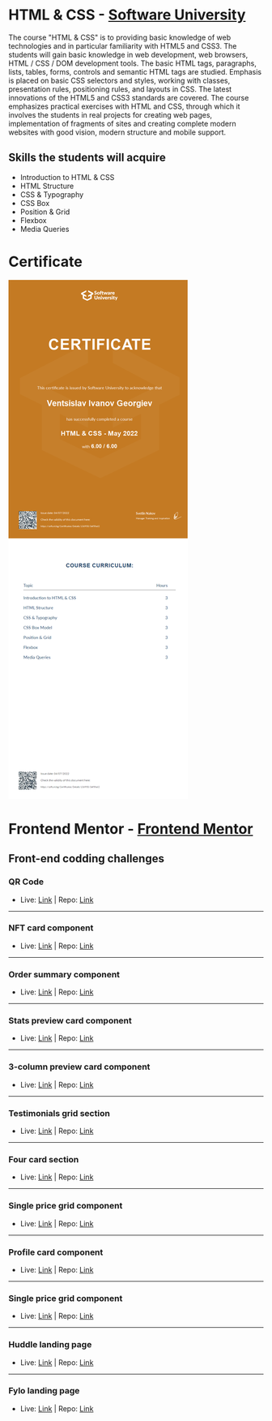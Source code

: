 # HTML & CSS - [Software University](https://softuni.bg/)


The course "HTML & CSS" is to providing basic knowledge of web technologies and in particular familiarity with HTML5 and CSS3. The students will gain basic knowledge in web development, web browsers, HTML / CSS / DOM development tools. The basic HTML tags, paragraphs, lists, tables, forms, controls and semantic HTML tags are studied. Emphasis is placed on basic CSS selectors and styles, working with classes, presentation rules, positioning rules, and layouts in CSS. The latest innovations of the HTML5 and CSS3 standards are covered. The course emphasizes practical exercises with HTML and CSS, through which it involves the students in real projects for creating web pages, implementation of fragments of sites and creating complete modern websites with good vision, modern structure and mobile support.


## Skills the students will acquire

- Introduction to HTML & CSS
- HTML Structure
- CSS & Typography
- CSS Box 
- Position & Grid
- Flexbox
- Media Queries

# Certificate

 ![Certificate HTML & CSS - Ventsislav Georgiev](/Certificate/HTML-CSS-Certificate.jpeg)


# Frontend Mentor - [Frontend Mentor](https://www.frontendmentor.io/home)


## Front-end codding challenges

### QR Code
- Live: [Link](https://qr-code-3c0f86.netlify.app/) | Repo: [Link](https://github.com/VentsiGeorgiev/HTML-CSS/tree/main/Frontend%20Mentor%20Challenges/01.%20QR%20Code)

<hr>

### NFT card component
- Live: [Link](https://nft-card-9a0491.netlify.app/) | Repo: [Link](https://github.com/VentsiGeorgiev/HTML-CSS/tree/main/Frontend%20Mentor%20Challenges/02.%20NFT%20Card%20Component)

<hr>

### Order summary component
- Live: [Link](https://order-ba88e2.netlify.app/) | Repo: [Link](https://github.com/VentsiGeorgiev/HTML-CSS/tree/main/Frontend%20Mentor%20Challenges/03.%20Order%20summary%20component)

<hr>

### Stats preview card component
- Live: [Link](https://stats-preview-405832.netlify.app/) | Repo: [Link](https://github.com/VentsiGeorgiev/HTML-CSS/tree/main/Frontend%20Mentor%20Challenges/04.%20Stats%20preview%20card%20component)

<hr>

### 3-column preview card component
- Live: [Link](https://3-column-component-ff367c.netlify.app/) | Repo: [Link](https://github.com/VentsiGeorgiev/HTML-CSS/tree/main/Frontend%20Mentor%20Challenges/05.%203-column%20preview%20card%20component)

<hr>

### Testimonials grid section
- Live: [Link](https://testimonial-grid-5bdd8f.netlify.app/) | Repo: [Link](https://github.com/VentsiGeorgiev/HTML-CSS/tree/main/Frontend%20Mentor%20Challenges/06.%20Testimonials%20grid%20section)

<hr>

### Four card section
- Live: [Link](https://four-card-525426.netlify.app/) | Repo: [Link](https://github.com/VentsiGeorgiev/HTML-CSS/tree/main/Frontend%20Mentor%20Challenges/07.%20Four%20card%20section)

<hr>

### Single price grid component
- Live: [Link](https://four-card-525426.netlify.app/) | Repo: [Link](https://github.com/VentsiGeorgiev/HTML-CSS/tree/main/Frontend%20Mentor%20Challenges/07.%20Four%20card%20section)

<hr>

### Profile card component
- Live: [Link](https://profile-card-b3187e.netlify.app/) | Repo: [Link](https://github.com/VentsiGeorgiev/HTML-CSS/tree/main/Frontend%20Mentor%20Challenges/08.%20Profile%20card%20component)

<hr>

### Single price grid component
- Live: [Link](https://single-price-63c55e.netlify.app/) | Repo: [Link](https://github.com/VentsiGeorgiev/HTML-CSS/tree/main/Frontend%20Mentor%20Challenges/09.%20Single%20price%20grid%20component)

<hr>

### Huddle landing page
- Live: [Link](https://huddle-landing-9e3682.netlify.app/) | Repo: [Link](https://github.com/VentsiGeorgiev/HTML-CSS/tree/main/Frontend%20Mentor%20Challenges/09.%20Single%20price%20grid%20component)

<hr>

### Fylo landing page
- Live: [Link](https://fylo-landing-0b58ad.netlify.app/) | Repo: [Link](https://github.com/VentsiGeorgiev/HTML-CSS/tree/main/Frontend%20Mentor%20Challenges/11.%20Fylo%20landing%20page%20with%20two%20column%20layout)


